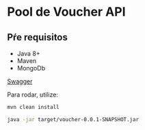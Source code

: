 # Pool de Voucher API


## Pŕe requisitos

- Java 8+
- Maven
- MongoDb


[Swagger](http://localhost:8080/swagger-ui/index.html#/)

Para rodar, utilize:
```sh
mvn clean install

java -jar target/voucher-0.0.1-SNAPSHOT.jar
```

